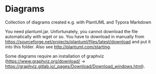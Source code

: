 # Diagrams
Collection of diagrams created e.g. with PlantUML and Typora Markdown



You need plantuml.jar. Unfortunately, you cannot download the file automatically with wget or so. You have  to download in manually from https://sourceforge.net/projects/plantuml/files/latest/download and put it into this folder. Also see http://plantuml.com/starting.

Some diagrams require an installation of graphviz (https://www.graphviz.org/download/ → https://graphviz.gitlab.io/_pages/Download/Download_windows.html).

